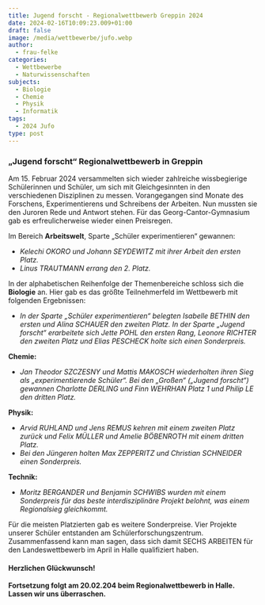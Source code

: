 ```yaml
---
title: Jugend forscht - Regionalwettbewerb Greppin 2024
date: 2024-02-16T10:09:23.009+01:00
draft: false
image: /media/wettbewerbe/jufo.webp
author:
  - frau-felke
categories:
  - Wettbewerbe
  - Naturwissenschaften
subjects:
  - Biologie
  - Chemie
  - Physik
  - Informatik
tags:
  - 2024 Jufo
type: post
---
```

### „Jugend forscht“ Regionalwettbewerb in Greppin

Am 15. Februar 2024 versammelten sich wieder zahlreiche wissbegierige Schülerinnen und Schüler, um sich mit Gleichgesinnten in den verschiedenen Disziplinen zu messen. Vorangegangen sind Monate des Forschens, Experimentierens und Schreibens der Arbeiten. Nun mussten sie den Juroren Rede und Antwort stehen. Für das Georg-Cantor-Gymnasium gab es erfreulicherweise wieder einen Preisregen.

Im Bereich **Arbeitswelt**, Sparte „Schüler experimentieren“ gewannen:

- _Kelechi OKORO und Johann SEYDEWITZ mit ihrer Arbeit den ersten Platz._ 
- _Linus TRAUTMANN errang den 2. Platz._

In der alphabetischen Reihenfolge der Themenbereiche schloss sich die **Biologie** an. Hier gab es das größte Teilnehmerfeld im Wettbewerb mit folgenden Ergebnissen:

- _In der Sparte „Schüler experimentieren“ belegten Isabelle BETHIN den ersten und Alina SCHAUER den zweiten Platz. In der Sparte „Jugend forscht“ erarbeitete sich Jette POHL den ersten Rang, Leonore RICHTER den zweiten Platz und Elias PESCHECK holte sich einen Sonderpreis._

**Chemie:**

- _Jan Theodor SZCZESNY und Mattis MAKOSCH wiederholten ihren Sieg  als „experimentierende Schüler“. Bei den „Großen“ („Jugend forscht“) gewannen Charlotte DERLING und Finn WEHRHAN Platz 1 und Philip LE den dritten Platz._

**Physik:**

- _Arvid RUHLAND und Jens REMUS kehren mit einem zweiten Platz zurück und Felix MÜLLER und Amelie BÖBENROTH mit einem dritten Platz._ 
- _Bei den Jüngeren holten Max ZEPPERITZ und Christian SCHNEIDER einen Sonderpreis._

**Technik:**

- _Moritz BERGANDER und Benjamin SCHWIBS wurden mit einem Sonderpreis für das beste interdisziplinäre Projekt belohnt, was einem Regionalsieg gleichkommt._

Für die meisten Platzierten gab es weitere Sonderpreise. Vier Projekte unserer Schüler entstanden am Schülerforschungszentrum. Zusammenfassend kann man sagen, dass sich damit SECHS ARBEITEN für den Landeswettbewerb im April in Halle qualifiziert haben.

#### Herzlichen Glückwunsch!

**Fortsetzung folgt am 20.02.204 beim Regionalwettbewerb in Halle. Lassen wir uns überraschen.**




